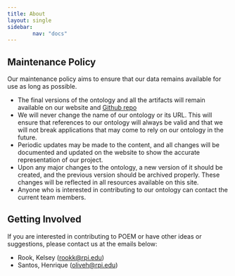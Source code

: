 ```yaml
---
title: About
layout: single
sidebar:
        nav: "docs"
---
```


## Maintenance Policy

Our maintenance policy aims to ensure that our data remains available for use as long as possible. 

- The final versions of the ontology and all the artifacts will remain available on our website and [Github repo](https://github.com/tetherless-world/POEM)
- We will never change the name of our ontology or its URL. This will ensure that references to our ontology will always be valid and that we will not break applications that may come to rely on our ontology in the future.
- Periodic updates may be made to the content, and all changes will be documented and updated on the website to show the accurate representation of our project.
- Upon any major changes to the ontology, a new version of it should be created, and the previous version should be archived properly. These changes will be reflected in all resources available on this site.
- Anyone who is interested in contributing to our ontology can contact the current team members.

## Getting Involved

If you are interested in contributing to POEM or have other ideas or suggestions, please contact us at the emails below:

- Rook, Kelsey (rookk@rpi.edu)
- Santos, Henrique (oliveh@rpi.edu)
